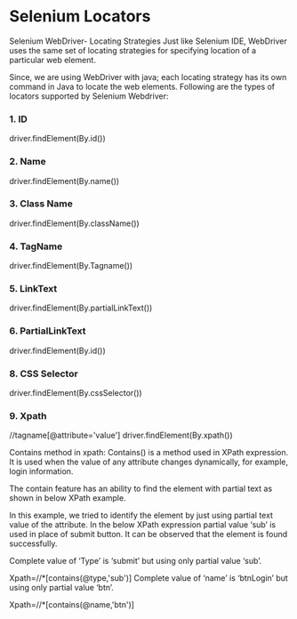 # Selenium Locators

Selenium WebDriver- Locating Strategies
Just like Selenium IDE, WebDriver uses the same set of locating strategies for specifying location of a particular web element.

Since, we are using WebDriver with java; each locating strategy has its own command in Java to locate the web elements.
Following are the types of locators supported by Selenium Webdriver:



### 1. ID
driver.findElement(By.id(<Element ID>))
### 2. Name
driver.findElement(By.name(<Element name>))
### 3. Class Name
driver.findElement(By.className(<ElementClass>))
### 4. TagName
driver.findElement(By.Tagname(<htmltagname>))
### 5. LinkText
driver.findElement(By.partialLinkText(<linktext>))
### 6. PartialLinkText
driver.findElement(By.id(<ElementID>))
### 8. CSS Selector
driver.findElement(By.cssSelector(<cssSelector>))
### 9. Xpath
//tagname[@attribute='value']
driver.findElement(By.xpath(<xpath>))

Contains method in xpath:
Contains() is a method used in XPath expression. It is used when the value of any attribute changes dynamically, for example, login information.

The contain feature has an ability to find the element with partial text as shown in below XPath example.

In this example, we tried to identify the element by just using partial text value of the attribute. In the below XPath expression partial value ‘sub’ is used in place of submit button. It can be observed that the element is found successfully.

Complete value of ‘Type’ is ‘submit’ but using only partial value ‘sub’.

Xpath=//*[contains(@type,'sub')]
Complete value of ‘name’ is ‘btnLogin’ but using only partial value ‘btn’.

Xpath=//*[contains(@name,'btn')]